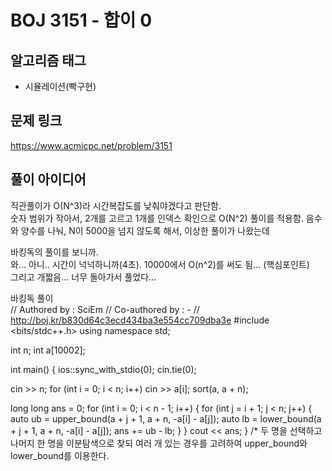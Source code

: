 # BOJ 3151 - 합이 0

## 알고리즘 태그
- 시뮬레이션(빡구현)

## 문제 링크
https://www.acmicpc.net/problem/3151


## 풀이 아이디어
직관풀이가 O(N^3)라 시간복잡도를 낮춰야겠다고 판단함.  
숫자 범위가 작아서, 2개를 고르고 1개를 인덱스 확인으로 O(N^2) 풀이를 적용함. 
음수와 양수를 나눠, N이 5000을 넘지 않도록 해서, 이상한 풀이가 나왔는데  

바킹독의 풀이를 보니까.  
와... 아니.. 시간이 넉넉하니까(4초). 10000에서 O(n^2)를 써도 됨...  (핵심포인트)  
그리고 개짧음... 너무 돌아가서 풀었다...   

바킹독 풀이  
// Authored by : SciEm
// Co-authored by : -
// http://boj.kr/b830d64c3ecd434ba3e554cc709dba3e
#include <bits/stdc++.h>
using namespace std;

int n;
int a[10002];

int main() {
  ios::sync_with_stdio(0);
  cin.tie(0);

  cin >> n;
  for (int i = 0; i < n; i++) cin >> a[i];
  sort(a, a + n);

  long long ans = 0;
  for (int i = 0; i < n - 1; i++) {
    for (int j = i + 1; j < n; j++) {
      auto ub = upper_bound(a + j + 1, a + n, -a[i] - a[j]);
      auto lb = lower_bound(a + j + 1, a + n, -a[i] - a[j]);
      ans += ub - lb;
    }
  }
  cout << ans;
}
/*
두 명을 선택하고 나머지 한 명을 이분탐색으로 찾되 여러 개 있는 경우를
고려하여 upper_bound와 lower_bound를 이용한다.

